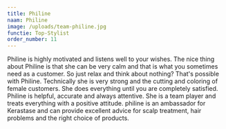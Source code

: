 ```yaml
---
title: Philine
naam: Philine
image: /uploads/team-philine.jpg
functie: Top-Stylist
order_number: 11
---
```


Philine is highly motivated and listens well to your wishes. The nice thing about Philine is that she can be very calm and that is what you sometimes need as a customer. So just relax and think about nothing? That's possible with Philine. Technically she is very strong and the cutting and coloring of female customers. She does everything until you are completely satisfied. Philine is helpful, accurate and always attentive. She is a team player and treats everything with a positive attitude. philine is an ambassador for Kerastase and can provide excellent advice for scalp treatment, hair problems and the right choice of products.